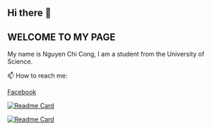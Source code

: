 ## Hi there 👋
## WELCOME TO MY PAGE
My name is Nguyen Chi Cong, I am a student from the University of Science.


📫 How to reach me:

[Facebook](https://www.facebook.com/profile.php?id=100020378081627)


[![Readme Card](https://github-readme-stats.vercel.app/api/pin/?username=chicongIT&repo=TicTacToe-SQR&theme=highcontrast&show_icons=true)](https://github.com/chicongIT/TicTacToe-SQR.git)

[![Readme Card](https://github-readme-stats.vercel.app/api/pin/?username=chicongIT&repo=Remote-Desktop&theme=tokyonight&show_icons=true)](https://github.com/chicongIT/Remote-Desktop.git)
<!--
**chicongIT/chicongIT** is a ✨ _special_ ✨ repository because its `README.md` (this file) appears on your GitHub profile.

Here are some ideas to get you started:

- 🔭 I’m currently working on ...
- 🌱 I’m currently learning ...
- 👯 I’m looking to collaborate on ...
- 🤔 I’m looking for help with ...
- 💬 Ask me about ...
- 📫 How to reach me: ...
- 😄 Pronouns: ...
- ⚡ Fun fact: ...
-->
